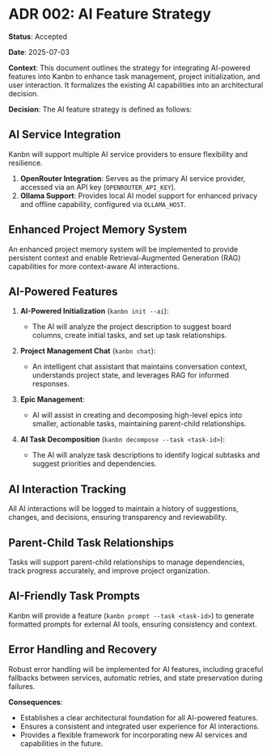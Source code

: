 # ADR 002: AI Feature Strategy

**Status**: Accepted

**Date**: 2025-07-03

**Context**:
This document outlines the strategy for integrating AI-powered features into Kanbn to enhance task management, project initialization, and user interaction. It formalizes the existing AI capabilities into an architectural decision.

**Decision**:
The AI feature strategy is defined as follows:

## AI Service Integration
Kanbn will support multiple AI service providers to ensure flexibility and resilience.

1.  **OpenRouter Integration**: Serves as the primary AI service provider, accessed via an API key (`OPENROUTER_API_KEY`).
2.  **Ollama Support**: Provides local AI model support for enhanced privacy and offline capability, configured via `OLLAMA_HOST`.

## Enhanced Project Memory System
An enhanced project memory system will be implemented to provide persistent context and enable Retrieval-Augmented Generation (RAG) capabilities for more context-aware AI interactions.

## AI-Powered Features

1.  **AI-Powered Initialization** (`kanbn init --ai`):
    - The AI will analyze the project description to suggest board columns, create initial tasks, and set up task relationships.

2.  **Project Management Chat** (`kanbn chat`):
    - An intelligent chat assistant that maintains conversation context, understands project state, and leverages RAG for informed responses.

3.  **Epic Management**:
    - AI will assist in creating and decomposing high-level epics into smaller, actionable tasks, maintaining parent-child relationships.

4.  **AI Task Decomposition** (`kanbn decompose --task <task-id>`):
    - The AI will analyze task descriptions to identify logical subtasks and suggest priorities and dependencies.

## AI Interaction Tracking
All AI interactions will be logged to maintain a history of suggestions, changes, and decisions, ensuring transparency and reviewability.

## Parent-Child Task Relationships
Tasks will support parent-child relationships to manage dependencies, track progress accurately, and improve project organization.

## AI-Friendly Task Prompts
Kanbn will provide a feature (`kanbn prompt --task <task-id>`) to generate formatted prompts for external AI tools, ensuring consistency and context.

## Error Handling and Recovery
Robust error handling will be implemented for AI features, including graceful fallbacks between services, automatic retries, and state preservation during failures.

**Consequences**:
- Establishes a clear architectural foundation for all AI-powered features.
- Ensures a consistent and integrated user experience for AI interactions.
- Provides a flexible framework for incorporating new AI services and capabilities in the future.
